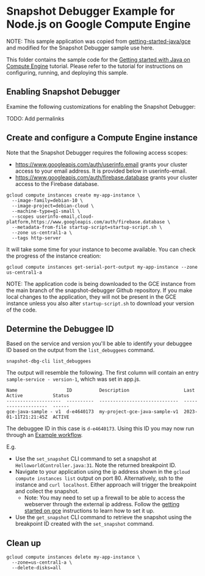 # Snapshot Debugger Example for Node.js on Google Compute Engine

NOTE: This sample application was copied from
[getting-started-java/gce][sample-source]
and modified for the Snapshot Debugger sample use here.

This folder contains the sample code for the [Getting started with Java on
Compute Engine][tutorial-gce] tutorial. Please refer to the tutorial for
instructions on configuring, running, and deploying this sample.

## Enabling Snapshot Debugger

Examine the following customizations for enabling the Snapshot Debugger:

TODO: Add permalinks

## Create and configure a Compute Engine instance

Note that the Snapshot Debugger requires the following access scopes:
* https://www.googleapis.com/auth/userinfo.email grants your cluster access to
your email address.  It is provided below in userinfo-email.
* https://www.googleapis.com/auth/firebase.database grants your cluster access to
the Firebase database.

```
gcloud compute instances create my-app-instance \
  --image-family=debian-10 \
  --image-project=debian-cloud \
  --machine-type=g1-small \
  --scopes userinfo-email,cloud-platform,https://www.googleapis.com/auth/firebase.database \
  --metadata-from-file startup-script=startup-script.sh \
  --zone us-central1-a \
  --tags http-server
```

It will take some time for your instance to become available.  You can check
the progress of the instance creation:

```
gcloud compute instances get-serial-port-output my-app-instance --zone us-central1-a
```

NOTE: The application code is being downloaded to the GCE instance from the main
branch of the snapshot-debugger Github repository.  If you make local changes to
the application, they will not be present in the GCE instance unless you also
alter `startup-script.sh` to download your version of the code.

## Determine the Debuggee ID

Based on the service and version you'll be able to identify your debuggee ID
based on the output from the `list_debuggees` command.

```
snapshot-dbg-cli list_debuggees
```

The output will resemble the following. The first column will contain an entry
`sample-service - version-1`, which was set in app.js.

```
Name                  ID          Description                    Last Active           Status
--------------------  ----------  -----------------------------  --------------------  ------
gce-java-sample - v1  d-e4640173  my-project-gce-java-sample-v1  2023-01-11T21:21:45Z  ACTIVE

```

The debuggee ID in this case is  `d-e4640173`. Using this ID you may now run
through an [Example workflow](../../../README.md#example-workflow).

E.g.
*    Use the `set_snapshot` CLI command to set a snapshot at
     `HelloworldController.java:31`.  Note the returned breakpoint ID.
*    Navigate to your application using the ip address shown in the
     `gcloud compute instances list` output on port 80. Alternatively,
     ssh to the instance and `curl localhost`. Either approach will trigger
     the breakpoint and collect the snapshot.
     *   Note: You may need to set up a firewall to be able to access the
         webserver through the external ip address.  Follow the
         [getting started on gce][tutorial-gce] instructions to learn how to
         set it up.
*    Use the `get_snapshot` CLI command to retrieve the snapshot
     using the breakpoint ID created with the `set_snapshot` command.

## Clean up

```
gcloud compute instances delete my-app-instance \
  --zone=us-central1-a \
  --delete-disks=all
```

[tutorial-gce]: https://cloud.google.com/java/getting-started/getting-started-on-compute-engine
[sample-source]: https://github.com/GoogleCloudPlatform/getting-started-java/tree/main/gce
